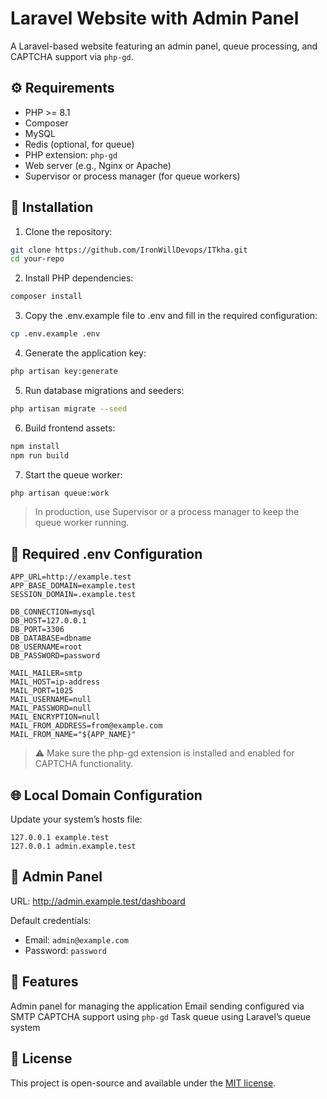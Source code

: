 # Laravel Website with Admin Panel

A Laravel-based website featuring an admin panel, queue processing, and CAPTCHA support via `php-gd`.

## ⚙️ Requirements

- PHP >= 8.1
- Composer
- MySQL
- Redis (optional, for queue)
- PHP extension: `php-gd`
- Web server (e.g., Nginx or Apache)
- Supervisor or process manager (for queue workers)

## 🚀 Installation

1. Clone the repository:

```bash
git clone https://github.com/IronWillDevops/ITkha.git
cd your-repo
```

2. Install PHP dependencies:

```bash
composer install
```

3. Copy the .env.example file to .env and fill in the required configuration:

```bash
cp .env.example .env
```

4. Generate the application key:

```bash
php artisan key:generate
```

5. Run database migrations and seeders:

```bash
php artisan migrate --seed
```

6. Build frontend assets:

```bash
npm install
npm run build
```

7. Start the queue worker:

```bash
php artisan queue:work
```

> In production, use Supervisor or a process manager to keep the queue worker running.

## 📄 Required .env Configuration

```env
APP_URL=http://example.test
APP_BASE_DOMAIN=example.test
SESSION_DOMAIN=.example.test

DB_CONNECTION=mysql
DB_HOST=127.0.0.1
DB_PORT=3306
DB_DATABASE=dbname
DB_USERNAME=root
DB_PASSWORD=password

MAIL_MAILER=smtp
MAIL_HOST=ip-address
MAIL_PORT=1025
MAIL_USERNAME=null
MAIL_PASSWORD=null
MAIL_ENCRYPTION=null
MAIL_FROM_ADDRESS=from@example.com
MAIL_FROM_NAME="${APP_NAME}"
```

>⚠️ Make sure the php-gd extension is installed and enabled for CAPTCHA functionality.

## 🌐 Local Domain Configuration
Update your system’s hosts file:

```hosts
127.0.0.1 example.test
127.0.0.1 admin.example.test
```

## 🔐 Admin Panel
URL: http://admin.example.test/dashboard

Default credentials:
 - Email: `admin@example.com`
 - Password: `password`

## 📌 Features
Admin panel for managing the application
Email sending configured via SMTP
CAPTCHA support using `php-gd`
Task queue using Laravel’s queue system

## 📄 License
This project is open-source and available under the [MIT license](https://opensource.org/license/MIT).